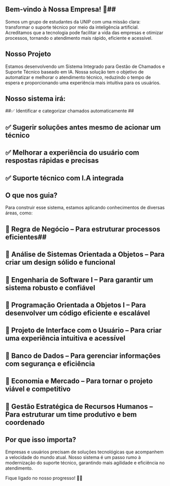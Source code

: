 ## Bem-vindo à Nossa Empresa! 🚀##
Somos um grupo de estudantes da UNIP com uma missão clara: transformar o suporte técnico por meio da inteligência artificial. Acreditamos que a tecnologia pode facilitar a vida das empresas e otimizar processos, tornando o atendimento mais rápido, eficiente e acessível.

## Nosso Projeto ##
Estamos desenvolvendo um Sistema Integrado para Gestão de Chamados e Suporte Técnico baseado em IA. Nossa solução tem o objetivo de automatizar e melhorar o atendimento técnico, reduzindo o tempo de espera e proporcionando uma experiência mais intuitiva para os usuários.

## Nosso sistema irá: ##
 ##✅ Identificar e categorizar chamados automaticamente ##
 ## ✅ Sugerir soluções antes mesmo de acionar um técnico ##
 ## ✅ Melhorar a experiência do usuário com respostas rápidas e precisas ##
 ## ✅ Suporte técnico com I.A integrada ##

## O que nos guia? ##
Para construir esse sistema, estamos aplicando conhecimentos de diversas áreas, como:

## 📌 Regra de Negócio – Para estruturar processos eficientes##
## 📌 Análise de Sistemas Orientada a Objetos – Para criar um design sólido e funcional ##
## 📌 Engenharia de Software I – Para garantir um sistema robusto e confiável ##
## 📌 Programação Orientada a Objetos I – Para desenvolver um código eficiente e escalável ##
## 📌 Projeto de Interface com o Usuário – Para criar uma experiência intuitiva e acessível ##
## 📌 Banco de Dados – Para gerenciar informações com segurança e eficiência ##
## 📌 Economia e Mercado – Para tornar o projeto viável e competitivo ##
## 📌 Gestão Estratégica de Recursos Humanos – Para estruturar um time produtivo e bem coordenado ## 

## Por que isso importa? ##
Empresas e usuários precisam de soluções tecnológicas que acompanhem a velocidade do mundo atual. Nosso sistema é um passo rumo à modernização do suporte técnico, garantindo mais agilidade e eficiência no atendimento.

Fique ligado no nosso progresso! 🚀💡
